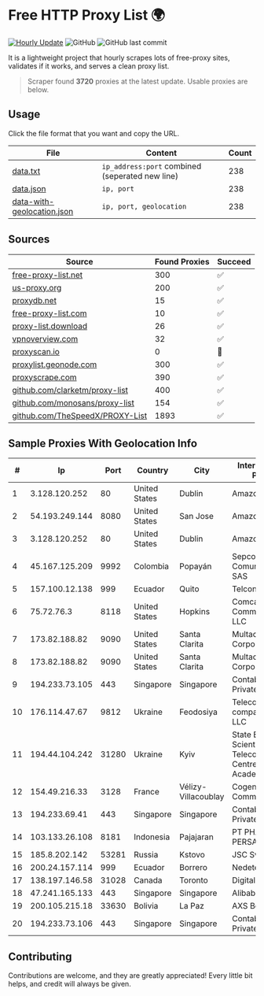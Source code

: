 
# Free HTTP Proxy List 🌍

[![Hourly Update](https://github.com/mertguvencli/http-proxy-list/actions/workflows/main.yml/badge.svg?branch=main)](https://github.com/mertguvencli/http-proxy-list/actions/workflows/main.yml)
![GitHub](https://img.shields.io/github/license/mertguvencli/http-proxy-list)
![GitHub last commit](https://img.shields.io/github/last-commit/mertguvencli/http-proxy-list)

It is a lightweight project that hourly scrapes lots of free-proxy sites, validates if it works, and serves a clean proxy list.


> Scraper found **3720** proxies at the latest update. Usable proxies are below.

## Usage

Click the file format that you want and copy the URL.


|File|Content|Count|
|----|-------|-----|
|[data.txt](https://raw.githubusercontent.com/mertguvencli/http-proxy-list/main/proxy-list/data.txt)|`ip_address:port` combined (seperated new line)|238|
|[data.json](https://raw.githubusercontent.com/mertguvencli/http-proxy-list/main/proxy-list/data.json)|`ip, port`|238|
|[data-with-geolocation.json](https://raw.githubusercontent.com/mertguvencli/http-proxy-list/main/proxy-list/data-with-geolocation.json)|`ip, port, geolocation`|238|

## Sources

|Source|Found Proxies|Succeed|
|------|-------------|-------|
|[free-proxy-list.net](https://free-proxy-list.net)|300|✅|
|[us-proxy.org](https://www.us-proxy.org)|200|✅|
|[proxydb.net](http://proxydb.net)|15|✅|
|[free-proxy-list.com](https://free-proxy-list.com/?page=&port=&type%5B%5D=http&type%5B%5D=https&up_time=0&search=Search)|10|✅|
|[proxy-list.download](https://www.proxy-list.download/HTTP)|26|✅|
|[vpnoverview.com](https://vpnoverview.com/privacy/anonymous-browsing/free-proxy-servers)|32|✅|
|[proxyscan.io](https://www.proxyscan.io)|0|🚫|
|[proxylist.geonode.com](https://proxylist.geonode.com/api/proxy-list?limit=300&page=1&sort_by=lastChecked&sort_type=desc&protocols=http,https)|300|✅|
|[proxyscrape.com](https://api.proxyscrape.com/v2/?request=displayproxies&protocol=http&timeout=10000&country=all&ssl=all&anonymity=all)|390|✅|
|[github.com/clarketm/proxy-list](https://raw.githubusercontent.com/clarketm/proxy-list/master/proxy-list-raw.txt)|400|✅|
|[github.com/monosans/proxy-list](https://raw.githubusercontent.com/monosans/proxy-list/main/proxies/http.txt)|154|✅|
|[github.com/TheSpeedX/PROXY-List](https://raw.githubusercontent.com/TheSpeedX/PROXY-List/master/http.txt)|1893|✅|


## Sample Proxies With Geolocation Info

|#|Ip|Port|Country|City|Internet Service Provider|
|-|--|----|-------|----|-------------------------|
|1|3.128.120.252|80|United States|Dublin|Amazon.com, Inc.|
|2|54.193.249.144|8080|United States|San Jose|Amazon.com, Inc.|
|3|3.128.120.252|80|United States|Dublin|Amazon.com, Inc.|
|4|45.167.125.209|9992|Colombia|Popayán|Sepcom Comunicaciones SAS|
|5|157.100.12.138|999|Ecuador|Quito|Telconet S.A|
|6|75.72.76.3|8118|United States|Hopkins|Comcast Cable Communications, LLC|
|7|173.82.188.82|9090|United States|Santa Clarita|Multacom Corporation|
|8|173.82.188.82|9090|United States|Santa Clarita|Multacom Corporation|
|9|194.233.73.105|443|Singapore|Singapore|Contabo Asia Private Limited|
|10|176.114.47.67|9812|Ukraine|Feodosiya|Telecommunication company FEONET+ LLC|
|11|194.44.104.242|31280|Ukraine|Kyiv|State Enterprise Scientific and Telecommunication Centre "Ukrainian Academic an|
|12|154.49.216.33|3128|France|Vélizy-Villacoublay|Cogent Communications|
|13|194.233.69.41|443|Singapore|Singapore|Contabo Asia Private Limited|
|14|103.133.26.108|8181|Indonesia|Pajajaran|PT PHATRIA INTI PERSADA|
|15|185.8.202.142|53281|Russia|Kstovo|JSC Svyazist|
|16|200.24.157.114|999|Ecuador|Borrero|Nedetel S.A.|
|17|138.197.146.58|31028|Canada|Toronto|DigitalOcean, LLC|
|18|47.241.165.133|443|Singapore|Singapore|Alibaba.com LLC|
|19|200.105.215.18|33630|Bolivia|La Paz|AXS Bolivia S. A.|
|20|194.233.73.106|443|Singapore|Singapore|Contabo Asia Private Limited|



## Contributing

Contributions are welcome, and they are greatly appreciated! Every
little bit helps, and credit will always be given.

